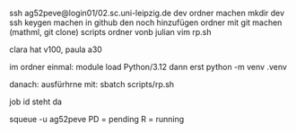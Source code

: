 ssh ag52peve@login01/02.sc.uni-leipzig.de
dev ordner machen mkdir dev
ssh keygen machen
in github den noch hinzufügen
ordner mit git machen (mathml, git clone)
scripts ordner vonb julian 
vim rp.sh

clara hat v100, paula a30

im ordner einmal:
module load Python/3.12
dann erst python -m venv .venv

danach:
ausfürhrne mit: sbatch scripts/rp.sh

job id steht da

squeue -u ag52peve
PD = pending
R = running
